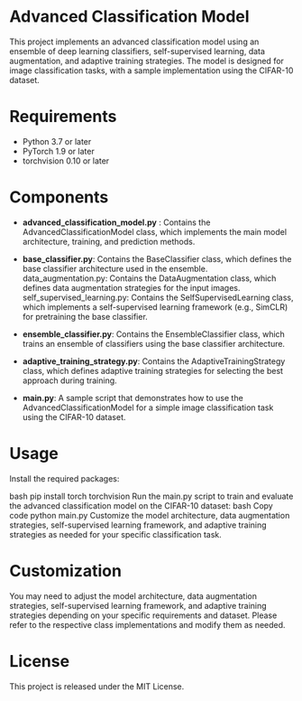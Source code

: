 # Advanced Classification Model
This project implements an advanced classification model using an ensemble of deep learning classifiers, self-supervised learning, data augmentation, and adaptive training strategies. The model is designed for image classification tasks, with a sample implementation using the CIFAR-10 dataset.

# Requirements
 - Python 3.7 or later
 - PyTorch 1.9 or later
 - torchvision 0.10 or later

# Components

- **advanced_classification_model.py** : Contains the AdvancedClassificationModel class, which implements the main model architecture, training, and prediction methods.


- **base_classifier.py**: Contains the BaseClassifier class, which defines the base classifier architecture used in the ensemble.
data_augmentation.py: Contains the DataAugmentation class, which defines data augmentation strategies for the input images.
self_supervised_learning.py: Contains the SelfSupervisedLearning class, which implements a self-supervised learning framework (e.g., SimCLR) for pretraining the base classifier.

- **ensemble_classifier.py**: Contains the EnsembleClassifier class, which trains an ensemble of classifiers using the base classifier architecture.

- **adaptive_training_strategy.py**: Contains the AdaptiveTrainingStrategy class, which defines adaptive training strategies for selecting the best approach during training.

- **main.py**: A sample script that demonstrates how to use the AdvancedClassificationModel for a simple image classification task using the CIFAR-10 dataset.

# Usage
Install the required packages:

bash
pip install torch torchvision
Run the main.py script to train and evaluate the advanced classification model on the CIFAR-10 dataset:
bash
Copy code
python main.py
Customize the model architecture, data augmentation strategies, self-supervised learning framework, and adaptive training strategies as needed for your specific classification task.

# Customization

You may need to adjust the model architecture, data augmentation strategies, self-supervised learning framework, and adaptive training strategies depending on your specific requirements and dataset. Please refer to the respective class implementations and modify them as needed.

# License
This project is released under the MIT License.